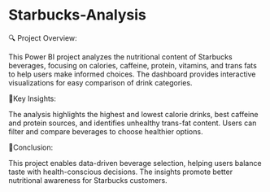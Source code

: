 # Starbucks-Analysis


🔍 Project Overview:

This Power BI project analyzes the nutritional content of Starbucks beverages, focusing on calories, caffeine, protein, vitamins, and trans fats to help users make informed choices. The dashboard provides interactive visualizations for easy comparison of drink categories.



🌟Key Insights:

The analysis highlights the highest and lowest calorie drinks, best caffeine and protein sources, and identifies unhealthy trans-fat content. Users can filter and compare beverages to choose healthier options.



🌟Conclusion:

This project enables data-driven beverage selection, helping users balance taste with health-conscious decisions. The insights promote better nutritional awareness for Starbucks customers.
